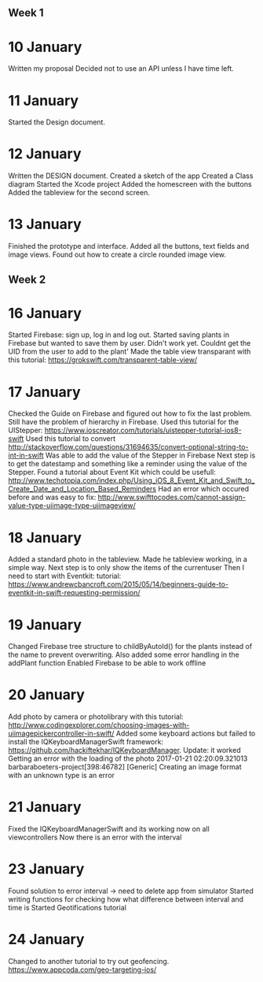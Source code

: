 ## Week 1

# 10 January
Written my proposal
Decided not to use an API unless I have time left. 


# 11 January
Started the Design document. 

# 12 January
Written the DESIGN document. 
Created a sketch of the app
Created a Class diagram
Started the Xcode project
Added the homescreen with the buttons
Added the tableview for the second screen. 

# 13 January
Finished the prototype and interface. 
Added all the buttons, text fields and image views. 
Found out how to create a circle rounded image view. 

## Week 2

# 16 January
Started Firebase: sign up, log in and log out. 
Started saving plants in Firebase but wanted to save them by user. Didn't work yet. Couldnt get the UID from the user to add to the plant'
Made the table view transparant with this tutorial: https://grokswift.com/transparent-table-view/

# 17 January 
Checked the Guide on Firebase and figured out how to fix the last problem. 
Still have the problem of hierarchy in Firebase. 
Used this tutorial for the UIStepper: https://www.ioscreator.com/tutorials/uistepper-tutorial-ios8-swift
Used this tutorial to convert http://stackoverflow.com/questions/31694635/convert-optional-string-to-int-in-swift
Was able to add the value of the Stepper in Firebase
Next step is to get the datestamp and something like a reminder using the value of the Stepper. 
Found a tutorial about Event Kit which could be usefull: http://www.techotopia.com/index.php/Using_iOS_8_Event_Kit_and_Swift_to_Create_Date_and_Location_Based_Reminders
Had an error which occured before and was easy to fix: http://www.swifttocodes.com/cannot-assign-value-type-uiimage-type-uiimageview/

# 18 January
Added a standard photo in the tableview. 
Made he tableview working, in a simple way. 
Next step is to only show the items of the currentuser
Then I need to start with Eventkit: tutorial: https://www.andrewcbancroft.com/2015/05/14/beginners-guide-to-eventkit-in-swift-requesting-permission/

# 19 January
Changed Firebase tree structure to childByAutoId() for the plants instead of the name to prevent overwriting. 
Also added some error handling in the addPlant function
Enabled Firebase to be able to work offline

# 20 January
Add photo by camera or photolibrary with this tutorial: http://www.codingexplorer.com/choosing-images-with-uiimagepickercontroller-in-swift/
Added some keyboard actions but failed to install the IQKeyboardManagerSwift framework: https://github.com/hackiftekhar/IQKeyboardManager. Update: it worked
Getting an error with the loading of the photo 2017-01-21 02:20:09.321013 barbaraboeters-project[398:46782] [Generic] Creating an image format with an unknown type is an error

# 21 January
Fixed the IQKeyboardManagerSwift and its working now on all viewcontrollers
Now there is an error with the interval

# 23 January
Found solution to error interval -> need to delete app from simulator
Started writing functions for checking how what difference between interval and time is
Started Geotifications tutorial 

# 24 January
Changed to another tutorial to try out geofencing. https://www.appcoda.com/geo-targeting-ios/
